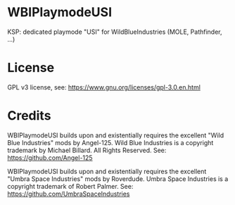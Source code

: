 # WBIPlaymodeUSI
KSP: dedicated playmode "USI" for WildBlueIndustries (MOLE, Pathfinder, ...)

# License
GPL v3 license, see: https://www.gnu.org/licenses/gpl-3.0.en.html

# Credits
WBIPlaymodeUSI builds upon and existentially requires the excellent "Wild Blue Industries" mods by Angel-125. Wild Blue Industries is a copyright trademark by Michael Billard. All Rights Reserved. See: https://github.com/Angel-125

WBIPlaymodeUSI builds upon and existentially requires the excellent "Umbra Space Industries" mods by Roverdude. Umbra Space Industries is a copyright trademark of Robert Palmer.
See: https://github.com/UmbraSpaceIndustries
